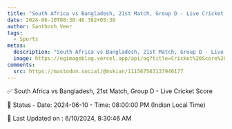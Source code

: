```yaml
---
title: "South Africa vs Bangladesh, 21st Match, Group D - Live Cricket Score"
date: 2024-06-10T08:30:46.382+05:30
author: Santhosh Veer
tags:
  - Sports
metas:
  description: "South Africa vs Bangladesh, 21st Match, Group D - Live Cricket Score - Date: 2024-06-10 - Time: 08:00:00 PM (Indian Local Time)"
  image: https://ogimageblog.vercel.app/api/og?title=Cricket%20Score%20%F0%9F%8F%8F
comments:
  src: https://mastodon.social/@mskian/111567563137946177
---
```


✅ South Africa vs Bangladesh, 21st Match, Group D - Live Cricket Score

📑 Status - Date: 2024-06-10 - Time: 08:00:00 PM (Indian Local Time)

<!--more-->

📝 Last Updated on : 6/10/2024, 8:30:46 AM
